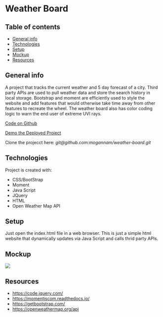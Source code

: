 
# Weather Board


## Table of contents
* [General info](#general-info)
* [Technologies](#technologies)
* [Setup](#setup)
* [Mockup](#Mockup)
* [Resources](#Resources)


## General info

<p> A project that tracks the current weather and 5 day forecast of a city. Third party APIs are used to pull weather data and store the search history in local storage. Bootstrap and moment are efficiently used to style the website and add features that would otherwise take time away from other features to recreate the wheel. The weather board also has color coding logic to warn the end user of extreme UVI rays.</p>


<a href="https://github.com/mogannam/weather-board.git"> Code on Github</a>

<a href="https://github.com/mogannam/weather-board/settings/pages"> Demo the Deployed Project</a>

<p>Clone the projecct here: <em>git@github.com:mogannam/weather-board.git</em></p>
	
## Technologies
Project is created with:
* CSS/BootStrap
* Moment
* Java Script
* JQuery
* HTML
* Open Weather Map API

	
## Setup
Just open the index.html file in a web browser. This is just a simple html website that dynamically updates via Java Script and calls thrid party APIs.

## Mockup
<img src="https://github.com/mogannam/weather-board/blob/main/Weather-Dashboard.gif">


## Resources
* https://code.jquery.com/
* https://momentjscom.readthedocs.io/
* https://getbootstrap.com/
* https://openweathermap.org/api